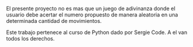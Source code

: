 El presente proyecto no es mas que un juego de adivinanza donde el usuario debe acertar el numero propuesto de manera aleatoria en una determinada cantidad de movimientos.


Este trabajo pertenece al curso de Python dado por Sergie Code. A el van todos los derechos.
